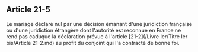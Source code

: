 Article 21-5
----
Le mariage déclaré nul par une décision émanant d'une juridiction française ou
d'une juridiction étrangère dont l'autorité est reconnue en France ne rend pas
caduque la déclaration prévue à l'article [21-2](/Livre Ier/Titre Ier bis/Article 21-2.md) au profit du conjoint qui l'a
contracté de bonne foi.
